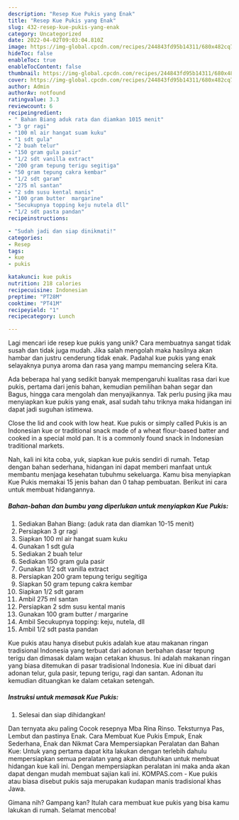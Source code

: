 ```yaml
---
description: "Resep Kue Pukis yang Enak"
title: "Resep Kue Pukis yang Enak"
slug: 432-resep-kue-pukis-yang-enak
category: Uncategorized
date: 2022-04-02T09:03:04.810Z
image: https://img-global.cpcdn.com/recipes/244843fd95b14311/680x482cq70/kue-pukis-foto-resep-utama.jpg
hideToc: false
enableToc: true
enableTocContent: false
thumbnail: https://img-global.cpcdn.com/recipes/244843fd95b14311/680x482cq70/kue-pukis-foto-resep-utama.jpg
cover: https://img-global.cpcdn.com/recipes/244843fd95b14311/680x482cq70/kue-pukis-foto-resep-utama.jpg
author: Admin
authorAv: notfound
ratingvalue: 3.3
reviewcount: 6
recipeingredient:
- " Bahan Biang aduk rata dan diamkan 1015 menit"
- "3 gr ragi"
- "100 ml air hangat suam kuku"
- "1 sdt gula"
- "2 buah telur"
- "150 gram gula pasir"
- "1/2 sdt vanilla extract"
- "200 gram tepung terigu segitiga"
- "50 gram tepung cakra kembar"
- "1/2 sdt garam"
- "275 ml santan"
- "2 sdm susu kental manis"
- "100 gram butter  margarine"
- "Secukupnya topping keju nutela dll"
- "1/2 sdt pasta pandan"
recipeinstructions:

- "Sudah jadi dan siap dinikmati!"
categories:
- Resep
tags:
- kue
- pukis

katakunci: kue pukis 
nutrition: 218 calories
recipecuisine: Indonesian
preptime: "PT28M"
cooktime: "PT41M"
recipeyield: "1"
recipecategory: Lunch

---
```





Lagi mencari ide resep kue pukis yang unik? Cara membuatnya sangat tidak susah dan tidak juga mudah. Jika salah mengolah maka hasilnya akan hambar dan justru cenderung tidak enak. Padahal kue pukis yang enak selayaknya punya aroma dan rasa yang mampu memancing selera Kita.





Ada beberapa hal yang sedikit banyak mempengaruhi kualitas rasa dari kue pukis, pertama dari jenis bahan, kemudian pemilihan bahan segar dan Bagus, hingga cara mengolah dan menyajikannya. Tak perlu pusing jika mau menyiapkan kue pukis yang enak,      asal sudah tahu triknya maka hidangan ini dapat jadi suguhan istimewa.














Close the lid and cook with low heat. Kue pukis or simply called Pukis is an Indonesian kue or traditional snack made of a wheat flour-based batter and cooked in a special mold pan. It is a commonly found snack in Indonesian traditional markets.






Nah, kali ini kita coba, yuk, siapkan kue pukis sendiri di rumah. Tetap dengan bahan sederhana, hidangan ini dapat memberi manfaat untuk membantu menjaga kesehatan tubuhmu sekeluarga. Kamu bisa menyiapkan Kue Pukis memakai 15 jenis bahan dan 0 tahap pembuatan. Berikut ini cara untuk membuat hidangannya.

<!--inarticleads1-->

##### Bahan-bahan dan bumbu yang diperlukan untuk menyiapkan Kue Pukis:

1. Sediakan  Bahan Biang: (aduk rata dan diamkan 10-15 menit)
1. Persiapkan 3 gr ragi
1. Siapkan 100 ml air hangat suam kuku
1. Gunakan 1 sdt gula
1. Sediakan 2 buah telur
1. Sediakan 150 gram gula pasir
1. Gunakan 1/2 sdt vanilla extract
1. Persiapkan 200 gram tepung terigu segitiga
1. Siapkan 50 gram tepung cakra kembar
1. Siapkan 1/2 sdt garam
1. Ambil 275 ml santan
1. Persiapkan 2 sdm susu kental manis
1. Gunakan 100 gram butter / margarine
1. Ambil Secukupnya topping: keju, nutela, dll
1. Ambil 1/2 sdt pasta pandan


Kue pukis atau hanya disebut pukis adalah kue atau makanan ringan tradisional Indonesia yang terbuat dari adonan berbahan dasar tepung terigu dan dimasak dalam wajan cetakan khusus. Ini adalah makanan ringan yang biasa ditemukan di pasar tradisional Indonesia. Kue ini dibuat dari adonan telur, gula pasir, tepung terigu, ragi dan santan. Adonan itu kemudian dituangkan ke dalam cetakan setengah. 

<!--inarticleads2-->

##### Instruksi untuk memasak Kue Pukis:


1. Selesai dan siap dihidangkan!

Dan ternyata aku paling Cocok resepnya Mba Rina Rinso. Teksturnya Pas, Lembut dan pastinya Enak. Cara Membuat Kue Pukis Empuk, Enak Sederhana, Enak dan Nikmat Cara Mempersiapkan Peralatan dan Bahan Kue: Untuk yang pertama dapat kita lakukan dengan terlebih dahulu mempersiapkan semua peralatan yang akan dibutuhkan untuk membuat hidangan kue kali ini. Dengan mempersiapkan peralatan ini maka anda akan dapat dengan mudah membuat sajian kali ini. KOMPAS.com - Kue pukis atau biasa disebut pukis saja merupakan kudapan manis tradisional khas Jawa. 

Gimana nih? Gampang kan? Itulah cara membuat kue pukis yang bisa kamu lakukan di rumah. Selamat mencoba!
